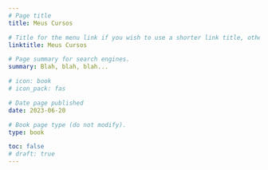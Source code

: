 ```yaml
---
# Page title
title: Meus Cursos

# Title for the menu link if you wish to use a shorter link title, otherwise remove this option.
linktitle: Meus Cursos

# Page summary for search engines.
summary: Blah, blah, blah...

# icon: book
# icon_pack: fas

# Date page published
date: 2023-06-20

# Book page type (do not modify).
type: book

toc: false
# draft: true
---
```



<!-- Bem vindos aos meus cursos! -->

